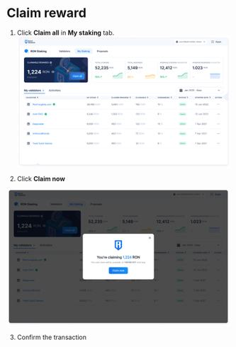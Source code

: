 # Claim reward
1. Click **Claim all** in **My staking** tab.
![Claim](<./Claim.jpg>)

2. Click **Claim now**

![Claim](<./ClaimPopup.jpg>)

3. Confirm the transaction
